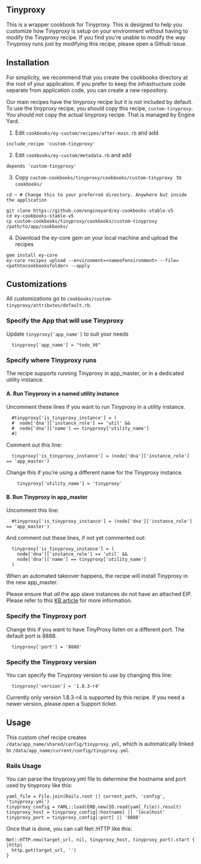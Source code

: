 ## Tinyproxy

This is a wrapper cookbook for Tinyproxy. This is designed to help you customize how Tinyproxy is setup on your environment without having to modify the Tinyproxy recipe. If you find you're unable to modify the way Tinyproxy runs just by modifying this recipe, please open a Github issue.

## Installation

For simplicity, we recommend that you create the cookbooks directory at the root of your application. If you prefer to keep the infrastructure code separate from application code, you can create a new repository.

Our main recipes have the tinyproxy recipe but it is not included by default. To use the tinyproxy recipe, you should copy this recipe, `custom-tinyproxy`. You should not copy the actual tinyproxy recipe. That is managed by Engine Yard.

1. Edit `cookbooks/ey-custom/recipes/after-main.rb` and add

  ```
  include_recipe 'custom-tinyproxy'
  ```

2. Edit `cookbooks/ey-custom/metadata.rb` and add

  ```
  depends 'custom-tinyproxy'
  ```

3. Copy `custom-cookbooks/tinyproxy/cookbooks/custom-tinyproxy ` to `cookbooks/`

  ```
  cd ~ # Change this to your preferred directory. Anywhere but inside the application

  git clone https://github.com/engineyard/ey-cookbooks-stable-v5
  cd ey-cookbooks-stable-v5
  cp custom-cookbooks/tinyproxy/cookbooks/custom-tinyproxy /path/to/app/cookbooks/
  ```

4. Download the ey-core gem on your local machine and upload the recipes

  ```
  gem install ey-core
  ey-core recipes upload --environment=<nameofenvironment> --file=<pathtocookbooksfolder> --apply
  ```

## Customizations

All customizations go to `cookbooks/custom-tinyproxy/attributes/default.rb`.

### Specify the App that will use Tinyproxy

Update `tinyproxy['app_name']` to suit your needs

```
  tinyproxy['app_name'] = "todo_V6"
```

### Specify where Tinyproxy runs

The recipe supports running Tinyproxy in app_master, or in a dedicated utility instance.

#### A. Run Tinyproxy in a named utility instance

Uncomment these lines if you want to run Tinyproxy in a utility instance.

```
  #tinyproxy['is_tinyproxy_instance'] = (
  #  node['dna']['instance_role'] == 'util' &&
  #  node['dna']['name'] == tinyproxy['utility_name']
  #)
```

Comment out this line:

```
  tinyproxy['is_tinyproxy_instance'] = (node['dna']['instance_role'] == 'app_master')
```

Change this if you're using a different name for the Tinyproxy instance.

```
    tinyproxy['utility_name'] = 'tinyproxy'
```

#### B. Run Tinyproxy in app_master

Uncomment this line:

```
  #tinyproxy['is_tinyproxy_instance'] = (node['dna']['instance_role'] == 'app_master')
```

And comment out these lines, if not yet commented out:

```
  tinyproxy['is_tinyproxy_instance'] = (
    node['dna']['instance_role'] == 'util' &&
    node['dna']['name'] == tinyproxy['utility_name']
  )
```

When an automated takeover happens, the recipe will install Tinyproxy in the new app_master.

Please ensure that _all_ the app slave instances do not have an attached EIP. Please refer to this [KB article](https://support.cloud.engineyard.com/hc/en-us/articles/205407858-Application-Master-Takeover#eipaddressing) for more information.

### Specify the Tinyproxy port

Change this if you want to have TinyProxy listen on a different port. The default port is 8888.

```
  tinyproxy['port'] = '8888'
```

### Specify the Tinyproxy version

You can specify the Tinyproxy version to use by changing this line:

```
  tinyproxy['version'] = '1.8.3-r4'
```

Currently only version 1.8.3-r4 is supported by this recipe. If you need a newer version, please open a Support ticket.

## Usage

This custom chef recipe creates `/data/app_name/shared/config/tinyproxy.yml`, which is automatically linked to `/data/app_name/current/config/tinyproxy.yml`.

### Rails Usage

You can parse the tinyproxy.yml file to determine the hostname and port used by tinyproxy like this:

```
yaml_file = File.join(Rails.root || current_path, 'config', 'tinyproxy.yml')
tinyproxy_config = YAML::load(ERB.new(IO.read(yaml_file)).result)
tinyproxy_host = tinyproxy_config[:hostname] || 'localhost'
tinyproxy_port = tinyproxy_config[:port] || '8888'
```

Once that is done, you can call Net::HTTP like this:

```
Net::HTTP.new(target_url, nil, tinyproxy_host, tinyproxy_port).start { |http|
  http.get(target_url, '')
}
```
